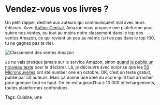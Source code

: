 # Vendez-vous vos livres ?

Un petit rappel, destiné aux auteurs qui communiquent mal avec leurs éditeurs. Avec [Author Central](https://authorcentral.amazon.fr), Amazon nous propose une plateforme pour suivre nos ventes, ou tout au moins notre classement dans le top des ventes Amazon, ce qui revient un peu au même (si t’es pas dans le top 100, tu ne gagnes pas ta vie).<span id="more-34184"></span>

![Classement des ventes Amazon](http://blog.tcrouzet.comhttps://tcrouzet.com/images_tc/2014/01/amazon.png)

Je ne vais presque jamais sur le service Amazon, sinon [quand je publie un nouveau texte](http://blog.tcrouzet.com/les-crapauds-fous/) pour le déclarer. Là, je découvre avec surprise que les [50 Micronouvelles](http://blog.tcrouzet.com/2013/04/03/50-micronouvelles-50-auteurs/) ont été number one en octobre. OK, c’est un texte gratuit, publié par 50 auteurs. Mais ça donne une idée du score qu’il faut arracher pour grimper tout en haut. On en est aujourd’hui à 10 000 téléchargements, toutes plateformes confondues.

Tags: Cuisine, une
